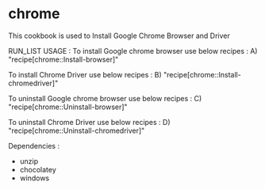 # chrome

This cookbook is used to Install Google Chrome Browser and Driver

RUN_LIST USAGE : 
To install Google chrome browser use below recipes :
A)    "recipe[chrome::Install-browser]"

To  install  Chrome Driver use below recipes :
B)    "recipe[chrome::Install-chromedriver]"

To uninstall Google chrome browser use below recipes :
C)    "recipe[chrome::Uninstall-browser]"

To  uninstall  Chrome Driver use below recipes :
D)    "recipe[chrome::Uninstall-chromedriver]"

Dependencies : 
+ unzip
+ chocolatey
+ windows